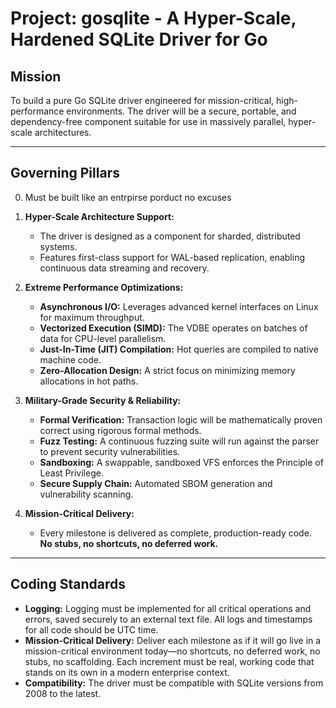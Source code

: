 # **Project: gosqlite - A Hyper-Scale, Hardened SQLite Driver for Go**

## **Mission**
To build a pure Go SQLite driver engineered for mission-critical, high-performance environments. The driver will be a secure, portable, and dependency-free component suitable for use in massively parallel, hyper-scale architectures.

---

## **Governing Pillars**
0. Must be built like an entrpirse porduct no excuses 

1.  **Hyper-Scale Architecture Support:**
    *   The driver is designed as a component for sharded, distributed systems.
    *   Features first-class support for WAL-based replication, enabling continuous data streaming and recovery.

2.  **Extreme Performance Optimizations:**
    *   **Asynchronous I/O:** Leverages advanced kernel interfaces on Linux for maximum throughput.
    *   **Vectorized Execution (SIMD):** The VDBE operates on batches of data for CPU-level parallelism.
    *   **Just-In-Time (JIT) Compilation:** Hot queries are compiled to native machine code.
    *   **Zero-Allocation Design:** A strict focus on minimizing memory allocations in hot paths.

3.  **Military-Grade Security & Reliability:**
    *   **Formal Verification:** Transaction logic will be mathematically proven correct using rigorous formal methods.
    *   **Fuzz Testing:** A continuous fuzzing suite will run against the parser to prevent security vulnerabilities.
    *   **Sandboxing:** A swappable, sandboxed VFS enforces the Principle of Least Privilege.
    *   **Secure Supply Chain:** Automated SBOM generation and vulnerability scanning.

4.  **Mission-Critical Delivery:**
    *   Every milestone is delivered as complete, production-ready code. **No stubs, no shortcuts, no deferred work.**

---

## **Coding Standards**

-   **Logging:** Logging must be implemented for all critical operations and errors, saved securely to an external text file. All logs and timestamps for all code should be UTC time.
-   **Mission-Critical Delivery:** Deliver each milestone as if it will go live in a mission-critical environment today—no shortcuts, no deferred work, no stubs, no scaffolding. Each increment must be real, working code that stands on its own in a modern enterprise context.
-   **Compatibility:** The driver must be compatible with SQLite versions from 2008 to the latest.